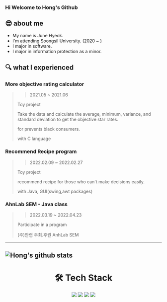 ### Hi Welcome to Hong's Github

## 😎 about me
* My name is June Hyeok.
* I'm attending Soongsil University. (2020 ~ )
* I major in software.
* I major in information protection as a minor.
## 🔍 what I experienced
###  More objective rating calculator  
 > > 2021.05 ~ 2021.06
 > 
 > Toy project
 >
 > Take the data and calculate the average, minimum, variance, and standard deviation to get the objective star rates.
 > 
 > for prevents black consumers.
 > 
 > with C language
 
###  Recommend Recipe program
 > > 2022.02.09 ~ 2022.02.27
 > 
 > Toy project
 >
 > recommend recipe for those who can't make decisions easily.
 > 
 > with Java, GUI(swing,awt packages)

### AhnLab SEM - Java class
 > > 2022.03.19 ~ 2022.04.23
 > 
 > Participate in a program 
 > 
 > (주)안랩 주최.후원 AnhLab SEM
 
---
  ![Hong's github stats](https://github-readme-stats.vercel.app/api?username=hongjunehuke&show_icons=true&theme=swift)
--- 
<div align=center><h1>🛠 Tech Stack </h1></div>
<div align=center>
  <img src="https://img.shields.io/badge/github-181717?style=for-the-badge&logo=github&logoColor=white">
  <img src="https://img.shields.io/badge/git-F05032?style=for-the-badge&logo=git&logoColor=white">
  <img src="https://img.shields.io/badge/firebase-FFCA28?style=for-the-badge&logo=firebase&logoColor=white">
  <img src="https://img.shields.io/badge/Swift-F05138?style=for-the-badge&logo=Swift&logoColor=white">
  <br>
</div>
